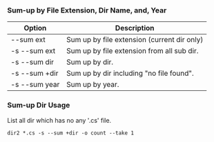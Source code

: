### Sum-up by File Extension, Dir Name, and, Year

| Option        | Description |
| ---------     | ----------- |
| --sum ext     | Sum up by file extension (current dir only) |
| -s --sum ext  | Sum up by file extension from all sub dir.  |
| -s --sum dir  | Sum up by dir.                              |
| -s --sum +dir | Sum up by dir including "no file found".    |
| -s --sum year | Sum up by year.                             |

### Sum-up Dir Usage
List all dir which has no any '.cs' file.
```
dir2 *.cs -s --sum +dir -o count --take 1